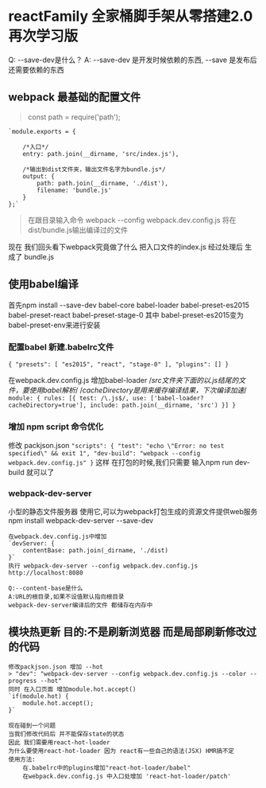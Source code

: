 # reactFamily 全家桶脚手架从零搭建2.0再次学习版

Q: --save-dev是什么？
A: --save-dev 是开发时候依赖的东西, --save 是发布后还需要依赖的东西

## webpack 最基础的配置文件

 > const path = require('path');

    `module.exports = {
    
        /*入口*/
        entry: path.join(__dirname, 'src/index.js'),
        
        /*输出到dist文件夹，输出文件名字为bundle.js*/
        output: {
            path: path.join(__dirname, './dist'),
            filename: 'bundle.js'
        }
    };`

> 在跟目录输入命令 webpack --config webpack.dev.config.js
  将在dist/bundle.js输出编译过的文件

现在 我们回头看下webpack究竟做了什么
把入口文件的index.js 经过处理后 生成了 bundle.js

## 使用babel编译

首先npm install --save-dev babel-core babel-loader babel-preset-es2015 babel-preset-react babel-preset-stage-0
其中 babel-preset-es2015变为babel-preset-env来进行安装

### 配置babel 新建.babelrc文件

`{
    "presets": [
        "es2015",
        "react",
        "stage-0"
    ],
    "plugins": []
}`

在webpack.dev.config.js 增加babel-loader
 /*src文件夹下面的以.js结尾的文件，要使用babel解析*/
 /*cacheDirectory是用来缓存编译结果，下次编译加速*/
 `module: {
     rules: [{
         test: /\.js$/,
         use: ['babel-loader?cacheDirectory=true'],
         include: path.join(__dirname, 'src')
     }]
 }`

 ### 增加 npm script 命令优化

 修改 packjson.json
 `"scripts": {
    "test": "echo \"Error: no test specified\" && exit 1",
    "dev-build": "webpack --config webpack.dev.config.js"
  }`
  这样 在打包的时候,我们只需要 输入npm run dev-build 就可以了


  ### webpack-dev-server
  小型的静态文件服务器 使用它,可以为webpack打包生成的资源文件提供web服务
    npm install webpack-dev-server --save-dev

    在webpack.dev.config.js中增加
    `devServer: {
        contentBase: path.join(_dirname, './dist)
    }`
    执行 webpack-dev-server --config webpack.dev.config.js
    http://localhost:8080

    Q:--content-base是什么
    A:URL的根目录,如果不设值默认指向根目录
    webpack-dev-server编译后的文件 都储存在内存中 

## 模块热更新 目的:不是刷新浏览器 而是局部刷新修改过的代码

    修改packjson.json 增加 --hot
    > "dev": "webpack-dev-server --config webpack.dev.config.js --color --progress --hot"
    同时 在入口页面 增加module.hot.accept()
    `if(module.hot) {
        module.hot.accept();
    }`

    现在碰到一个问题
    当我们修改代码后 并不能保存state的状态
    因此 我们需要用react-hot-loader
    为什么要使用react-hot-loader 因为 react有一些自己的语法(JSX) HMR搞不定
    使用方法:
        在.babelrc中的plugins增加"react-hot-loader/babel"
        在webpack.dev.config.js 中入口处增加 'react-hot-loader/patch'

